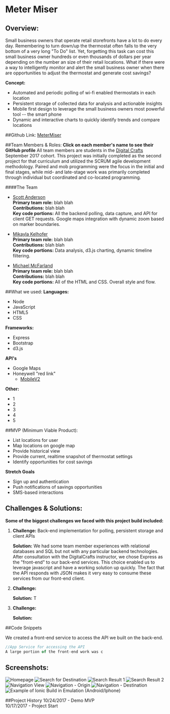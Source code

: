 # Meter Miser


## Overview:
Small business owners that operate retail storefronts have a lot to do every day.  Remembering to turn down/up the thermostat often falls to the very bottom of a very long "To Do" list.  Yet, forgetting this task can cost this small business owner hundreds or even thousands of dollars per year depending on the number an size of their retail locations.
What if there were a way to intelligently monitor and alert the small business owner when there are opportunities to adjust the thermostat and generate cost savings?


**Concept:**
* Automated and periodic polling of wi-fi enabled thermostats in each location
* Persistent storage of collected data for analysis and actionable insights
* Mobile first design to leverage the small business owners most powerful tool -- the smart phone
* Dynamic and interactive charts to quickly identify trends and compare locations

##Github Link:
[MeterMiser]()

##Team Members & Roles:
**Click on each member's name to see their GitHub profile**
All team members are students in the [Digital Crafts](https://digitalcrafts.com) September 2017 cohort. This project was initially completed as the second project for that curriculum and utilized the SCRUM agile development methodology.  Paired and mob programming were the focus in the initial and final stages, while mid- and late-stage work was primarily completed through individual but coordinated and co-located programming.

####The Team
* [Scott Anderson](https://https://github.com/YankeeSoccerNut/)  
**Primary team role:** blah blah <br />
**Contributions:**  blah blah<br />
**Key code portions:** All the backend polling, data capture, and API for client GET requests.  Google maps integration with dynamic zoom based on marker boundaries.

* [Mikayla Kelhofer](https://github.com/mkelhofer/)  
**Primary team role:** blah blah<br />
**Contributions:** blah blah <br />
**Key code portions:** Data analysis, d3.js charting, dynamic timeline filtering.

* [Michael McFarland](https://github.com/mcfarland422)  
**Primary team role:** blah blah<br />
**Contributions:** blah blah<br />
**Key code portions:** All of the HTML and CSS.  Overall style and flow.


##What we used:
**Languages:**
* Node
* JavaScript
* HTML5
* CSS

**Frameworks:**
* Express
* Bootstrap
* d3.js

**API's**
* Google Maps
* Honeywell "red link"
  * [MobileV2](https://tccna.honeywell.com/ws/MobileV2.asmx)

**Other:**  
* 1
* 2
* 3
* 4
* 5


##MVP (Minimum Viable Product):

* List locations for user
* Map locations on google map
* Provide historical view
* Provide current, realtime snapshot of thermostat settings
* Identify opportunities for cost savings

**Stretch Goals**
* Sign up and authentication
* Push notifications of savings opportunities
* SMS-based interactions

## Challenges & Solutions:
**Some of the biggest challenges we faced with this project build included:**

1.  **Challenge:** Back-end implementation for polling, persistent storage and client APIs

    **Solution:**  We had some team member experiences with relational databases and SQL but not with any particular backend technologies.  After consultation with the DigitalCrafts instructor, we chose Express as the "front-end" to our back-end services.  This choice enabled us to leverage javascript and have a working solution up quickly.  The fact that the API responds with JSON makes it very easy to consume these services from our front-end client.


2.  **Challenge:**   

    **Solution:** T

3.  **Challenge:**  

    **Solution:**


##Code Snippets

<!-- Insert code here -->
We created a front-end service to access the API we built on the back-end.  

```JavaScript
//App Service for accessing the API
A large portion of the front-end work was c
```

## Screenshots:
![Homepage](static/img/screenshots/splash_page.png)
![Search for Destination](static/img/screenshots/search_view.png)
![Search Result 1](static/img/screenshots/search_result_chipotle.png)
![Search Result 2](static/img/screenshots/search_result_D1.png)
![Navigation View](static/img/screenshots/nav_view_chipotle.png)
![Navigation - Origin](static/img/screenshots/nav_view_origin.png)
![Navigation - Destination](static/img/screenshots/nav_view_destination.png)
![Example of Ionic Build in Emulation (Android/Iphone)](static/img/ionic_ss.png)
<!-- ![iPhone6](static/img/iphone6.png)
![iPad](static/img/ipad.png)
![Android](static/img/android.png) -->


##Project History
10/24/2017 - Demo MVP  
10/17/2017 - Project Start  
